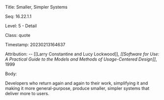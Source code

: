 Title:  Smaller, Simpler Systems

Seq:    16.22.1.1

Level:  5 - Detail

Class:  quote

Timestamp: 20230213164637

Attribution: -- [[Larry Constantine and Lucy Lockwood]], *[[Software for Use: A Practical Guide to the Models and Methods of Usage-Centered Design]]*, 1999

Body:

Developers who return again and again to their work, simplifying it and making it more general-purpose, produce smaller, simpler systems that deliver more to users.

